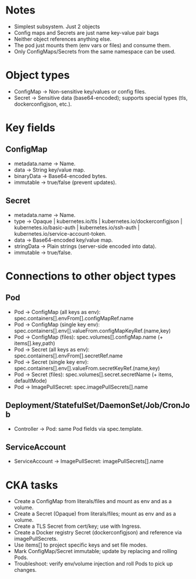 # Notes
- Simplest subsystem. Just 2 objects
- Config maps and Secrets are just name key-value pair bags
- Neither object references anything else.
- The pod just mounts them (env vars or files) and consume them.
- Only ConfigMaps/Secrets from the same namespace can be used.

# Object types
- ConfigMap → Non-sensitive key/values or config files.
- Secret → Sensitive data (base64-encoded); supports special types (tls, dockerconfigjson, etc.).

# Key fields
## ConfigMap
- metadata.name → Name.
- data → String key/value map.
- binaryData → Base64-encoded bytes.
- immutable → true/false (prevent updates).

## Secret
- metadata.name → Name.
- type → Opaque | kubernetes.io/tls | kubernetes.io/dockerconfigjson | kubernetes.io/basic-auth | kubernetes.io/ssh-auth | kubernetes.io/service-account-token.
- data → Base64-encoded key/value map.
- stringData → Plain strings (server-side encoded into data).
- immutable → true/false.

# Connections to other object types
## Pod
- Pod -> ConfigMap (all keys as env): spec.containers[].envFrom[].configMapRef.name
- Pod -> ConfigMap (single key env): spec.containers[].env[].valueFrom.configMapKeyRef.(name,key)
- Pod -> ConfigMap (files): spec.volumes[].configMap.name (+ items[].key,path)
- Pod -> Secret (all keys as env): spec.containers[].envFrom[].secretRef.name
- Pod -> Secret (single key env): spec.containers[].env[].valueFrom.secretKeyRef.(name,key)
- Pod -> Secret (files): spec.volumes[].secret.secretName (+ items, defaultMode)
- Pod -> ImagePullSecret: spec.imagePullSecrets[].name

## Deployment/StatefulSet/DaemonSet/Job/CronJob
- Controller -> Pod: same Pod fields via spec.template.

## ServiceAccount
- ServiceAccount -> ImagePullSecret: imagePullSecrets[].name

# CKA tasks
- Create a ConfigMap from literals/files and mount as env and as a volume.
- Create a Secret (Opaque) from literals/files; mount as env and as a volume.
- Create a TLS Secret from cert/key; use with Ingress.
- Create a Docker registry Secret (dockerconfigjson) and reference via imagePullSecrets.
- Use items[] to project specific keys and set file modes.
- Mark ConfigMap/Secret immutable; update by replacing and rolling Pods.
- Troubleshoot: verify env/volume injection and roll Pods to pick up changes.
